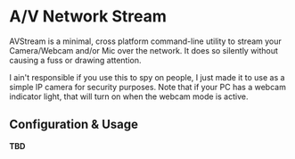 # A/V Network Stream
AVStream is a minimal, cross platform command-line utility to stream your Camera/Webcam and/or Mic over the network. It does so silently without causing a fuss or drawing attention.

I ain't responsible if you use this to spy on people, I just made it to use as a simple IP camera for security purposes. Note that if your PC has a webcam indicator light, that will turn on when the webcam mode is active.

## Configuration & Usage

**TBD**